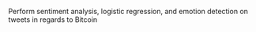 Perform sentiment analysis, logistic regression, and emotion detection on tweets in regards to Bitcoin
